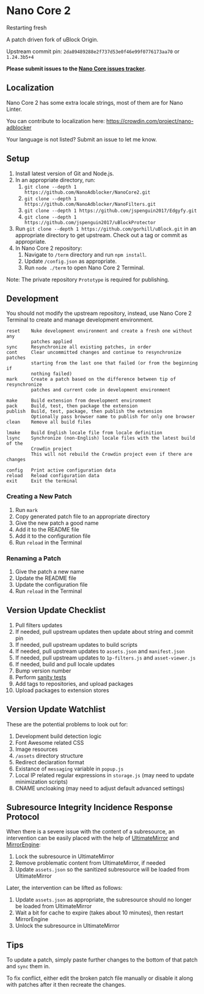 # Nano Core 2

Restarting fresh

A patch driven fork of uBlock Origin.

Upstream commit pin: `2da89489288e2f737d53e0f46e99f0776173aa70` or `1.24.3b5+4`

**Please submit issues to the
[Nano Core issues tracker](https://github.com/NanoAdblocker/NanoCore/issues).**

## Localization

Nano Core 2 has some extra locale strings, most of them are for Nano Linter.

You can contribute to localization here:
https://crowdin.com/project/nano-adblocker

Your language is not listed? Submit an issue to let me know.

## Setup

1. Install latest version of Git and Node.js.
1. In an appropriate directory, run:
   1. `git clone --depth 1 https://github.com/NanoAdblocker/NanoCore2.git`
   1. `git clone --depth 1 https://github.com/NanoAdblocker/NanoFilters.git`
   1. `git clone --depth 1 https://github.com/jspenguin2017/Edgyfy.git`
   1. `git clone --depth 1 https://github.com/jspenguin2017/uBlockProtector`
1. Run `git clone --depth 1 https://github.com/gorhill/uBlock.git` in an
   appropriate directory to get upstream. Check out a tag or commit as
   appropriate.
1. In Nano Core 2 repository:
   1. Navigate to `/term` directory and run `npm install`.
   1. Update `/config.json` as appropriate.
   1. Run `node ./term` to open Nano Core 2 Terminal.

Note: The private repository `Prototype` is required for publishing.

## Development

You should not modify the upstream repository, instead, use Nano Core 2
Terminal to create and manage development environment.

```
reset    Nuke development environment and create a fresh one without any
         patches applied
sync     Resynchronize all existing patches, in order
cont     Clear uncommitted changes and continue to resynchronize patches
         starting from the last one that failed (or from the beginning if
         nothing failed)
mark     Create a patch based on the difference between tip of resynchronize
         patches and current code in development environment

make     Build extension from development environment
pack     Build, test, then package the extension
publish  Build, test, package, then publish the extension
         Optionally pass browser name to publish for only one browser
clean    Remove all build files

lmake    Build English locale file from locale definition
lsync    Synchronize (non-English) locale files with the latest build of the
         Crowdin project
         This will not rebuild the Crowdin project even if there are changes

config   Print active configuration data
reload   Reload configuration data
exit     Exit the terminal
```

### Creating a New Patch

1. Run `mark`
1. Copy generated patch file to an appropriate directory
1. Give the new patch a good name
1. Add it to the README file
1. Add it to the configuration file
1. Run `reload` in the Terminal

### Renaming a Patch

1. Give the patch a new name
1. Update the README file
1. Update the configuration file
1. Run `reload` in the Terminal

## Version Update Checklist

1. Pull filters updates
1. If needed, pull upstream updates then update about string and commit pin
1. If needed, pull upstream updates to build scripts
1. If needed, pull upstream updates to `assets.json` and `manifest.json`
1. If needed, pull upstream updates to `1p-filters.js` and `asset-viewer.js`
1. If needed, build and pull locale updates
1. Bump version number
1. Perform [sanity tests](notes/sanity_tests.md)
1. Add tags to repositories, and upload packages
1. Upload packages to extension stores

## Version Update Watchlist

These are the potential problems to look out for:

1. Development build detection logic
1. Font Awesome related CSS
1. Image resources
1. `/assets` directory structure
1. Redirect declaration format
1. Existance of `messaging` variable in `popup.js`
1. Local IP related regular expressions in `storage.js` (may need to update
   minimization scripts)
1. CNAME uncloaking (may need to adjust default advanced settings)

## Subresource Integrity Incidence Response Protocol

When there is a severe issue with the content of a subresource, an intervention
can be easily placed with the help of
[UltimateMirror](https://github.com/NanoMeow/UltimateMirror) and
[MirrorEngine](https://github.com/NanoMeow/MirrorEngine):

1. Lock the subresource in UltimateMirror
1. Remove problematic content from UltimateMirror, if needed
1. Update `assets.json` so the sanitized subresource will be loaded from
   UltimateMirror

Later, the intervention can be lifted as follows:

1. Update `assets.json` as appropriate, the subresource should no longer be
   loaded from UltimateMirror
1. Wait a bit for cache to expire (takes about 10 minutes), then restart
   MirrorEngine
1. Unlock the subresource in UltimateMirror

## Tips

To update a patch, simply paste further changes to the bottom of that patch and
`sync` them in.

To fix conflict, either edit the broken patch file manually or disable it
along with patches after it then recreate the changes.
